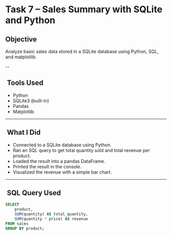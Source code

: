 # Task 7 – Sales Summary with SQLite and Python

## Objective
Analyze basic sales data stored in a SQLite database using Python, SQL, and matplotlib.

--
##  Tools Used

- Python
- SQLite3 (built-in)
- Pandas
- Matplotlib

---

##  What I Did

- Connected to a SQLite database using Python.
- Ran an SQL query to get total quantity sold and total revenue per product.
- Loaded the result into a pandas DataFrame.
- Printed the result in the console.
- Visualized the revenue with a simple bar chart.

---

##  SQL Query Used

```sql
SELECT 
    product, 
    SUM(quantity) AS total_quantity, 
    SUM(quantity * price) AS revenue 
FROM sales 
GROUP BY product;
```

